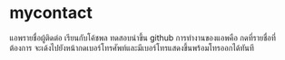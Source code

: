 # mycontact

แอพรายชื่อผู้ติดต่อ เรียนกับโค้ชพล ทดสอบนำขึ้น github
การทำงานของแอพคือ กดที่รายชื่อที่ต้องการ จะเด้งไปยังหน้ากดเบอร์โทรศัพท์และมีเบอร์โทรแสดงขึ้นพร้อมโทรออกได้ทันที
